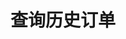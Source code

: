 ---
title: 查询历史订单
position_number: 1.1
type: get
description: /future/trade/v1/order/list-history
parameters:
    -
        name: symbol
        type: string
        mandatory: false
        default: N/A
        description: 交易对
        ranges:
    -
        name: direction
        type: string
        mandatory: false
        default: NEXT
        description: "方向（PREV:上一页；NEXT:下一页）\t"
        ranges: PREV;NEXT
    -
        name: id
        type: integer
        mandatory: false
        default: N/A
        description: id
        ranges:
    -
        name: limit
        type: integer
        mandatory: false
        default: 10
        description: "条数\t"
        ranges:
    -
        name: startTime
        type: integer
        mandatory: false
        default: N/A
        description: 起始时间
        ranges:
    -
        name: endTime
        type: integer
        mandatory: false
        default: N/A
        description: 结束时间
        ranges:
content_markdown: |-

                  #### **限流规则**

                  200/s/apikey
left_code_blocks:
  - code_block: "public void getMarketConfig() {\r\n\tString text = HttpUtil.get(URL + \"/data/api/future/trade/v1/getMarketConfig\");\r\n\tSystem.out.println(text);\r\n}"
    title: Java
    language: java
right_code_blocks:
  - code_block: |-
      {
        "error": {
          "code": "",
          "msg": ""
        },
        "msgInfo": "",
        "result": {
          "hasNext": false, //是否有下一页
          "hasPrev": false, //是否有上一页
          "items": [ //数据列表
            {
              "clientOrderId": "", //自定义订单id
              "avgPrice": 0, //成交均价
              "closePosition": false, //是否条件全平仓
              "closeProfit": 0, //平仓盈亏
              "createdTime": 0, //创建时间
              "executedQty": 0, //已成交数量（张）
              "forceClose": false, //是否是强平订单
              "marginFrozen": 0, //占用保证金
              "orderId": 0, //订单id
              "orderSide": "", //买卖方向
              "orderType": "", //订单类型
              "origQty": 0, //数量（张）
              "positionSide": "", //持仓方向
              "price": 0, //委托价格
              "sourceId": 0, //条件触发id
              "state": "", //订单状态 NEW：新建订单（未成交）；PARTIALLY_FILLED：部分成交；PARTIALLY_CANCELED：部分撤销；FILLED：全部成交；CANCELED：已撤销；REJECTED：下单失败；EXPIRED：已过期
              "symbol": "", //交易对
              "timeInForce": "", //有效类型
              "triggerProfitPrice": 0, //止盈触发价
              "triggerStopPrice": 0 //止损触发价
            }
          ]
        },
        "returnCode": 0
      }
    title: Response
    language: json
---